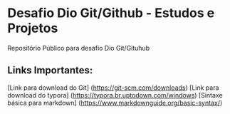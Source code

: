 # Desafio Dio Git/Github - Estudos e Projetos
Repositório Público para desafio Dio Git/Gituhub

## Links Importantes:
[Link para download do Git] (https://git-scm.com/downloads)
[Link para download do typora] (https://typora.br.uptodown.com/windows)
[Sintaxe básica para markdown] (https://www.markdownguide.org/basic-syntax/)

